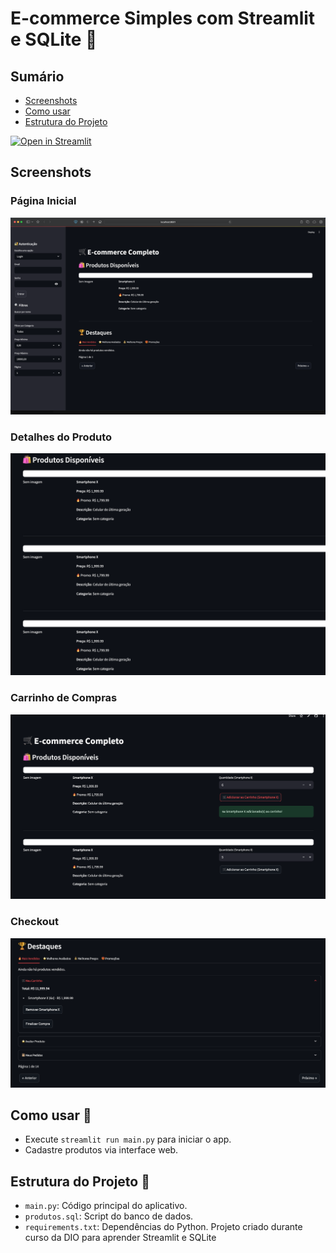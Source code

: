 # E-commerce Simples com Streamlit e SQLite 🛒

## Sumário

- [Screenshots](#screenshots)  
- [Como usar ](#como-usar)  
- [Estrutura do Projeto ](#estrutura-do-projeto)  

[![Open in Streamlit](https://static.streamlit.io/badges/streamlit_badge_black_white.svg)](https://laboratorio-dio-2ddfjtxvdh3mse2qmpoo92.streamlit.app/)

## Screenshots

### Página Inicial
![Página Inicial](screenshots/home.png)

### Detalhes do Produto
![Detalhes do Produto](screenshots/product_detail.png)

### Carrinho de Compras
![Carrinho](screenshots/cart.png)

### Checkout
![Checkout](screenshots/checkout.png)

## Como usar 🔧
- Execute `streamlit run main.py` para iniciar o app.
- Cadastre produtos via interface web.

## Estrutura do Projeto 📁
- `main.py`: Código principal do aplicativo.
- `produtos.sql`: Script do banco de dados.
- `requirements.txt`: Dependências do Python.
Projeto criado durante curso da DIO para aprender Streamlit e SQLite